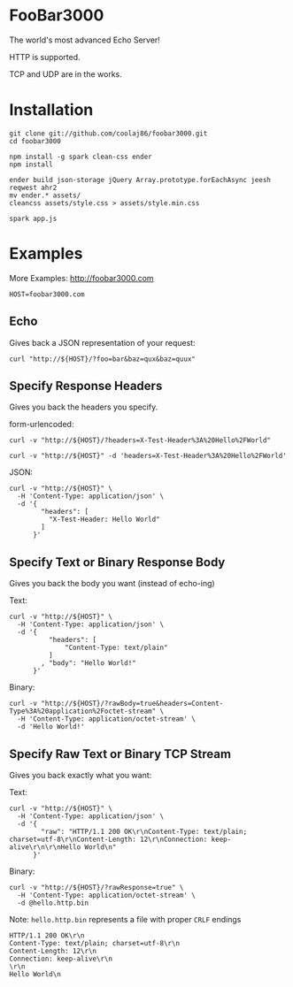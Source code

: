 FooBar3000
===

The world's most advanced Echo Server!

HTTP is supported.

TCP and UDP are in the works.

Installation
===

    git clone git://github.com/coolaj86/foobar3000.git
    cd foobar3000

    npm install -g spark clean-css ender
    npm install

    ender build json-storage jQuery Array.prototype.forEachAsync jeesh reqwest ahr2
    mv ender.* assets/
    cleancss assets/style.css > assets/style.min.css

    spark app.js

Examples
===

More Examples: http://foobar3000.com

    HOST=foobar3000.com

Echo
---

Gives back a JSON representation of your request:

    curl "http://${HOST}/?foo=bar&baz=qux&baz=quux"

Specify Response Headers
---

Gives you back the headers you specify.

form-urlencoded:

    curl -v "http://${HOST}/?headers=X-Test-Header%3A%20Hello%2FWorld"

    curl -v "http://${HOST}" -d 'headers=X-Test-Header%3A%20Hello%2FWorld'

JSON:

    curl -v "http://${HOST}" \
      -H 'Content-Type: application/json' \
      -d '{
            "headers": [
              "X-Test-Header: Hello World"
            ]
          }'

Specify Text or Binary Response Body
---

Gives you back the body you want (instead of echo-ing)

Text:

    curl -v "http://${HOST}" \
      -H 'Content-Type: application/json' \
      -d '{
              "headers": [
                  "Content-Type: text/plain"
              ]
            , "body": "Hello World!"
          }'

Binary:

    curl -v "http://${HOST}/?rawBody=true&headers=Content-Type%3A%20application%2Foctet-stream" \
      -H 'Content-Type: application/octet-stream' \
      -d 'Hello World!'

Specify Raw Text or Binary TCP Stream
---

Gives you back exactly what you want:

Text:

    curl -v "http://${HOST}" \
      -H 'Content-Type: application/json' \
      -d '{
            "raw": "HTTP/1.1 200 OK\r\nContent-Type: text/plain; charset=utf-8\r\nContent-Length: 12\r\nConnection: keep-alive\r\n\r\nHello World\n"
          }'

Binary:

    curl -v "http://${HOST}/?rawResponse=true" \
      -H 'Content-Type: application/octet-stream' \
      -d @hello.http.bin

Note: `hello.http.bin` represents a file with proper `CRLF` endings

    HTTP/1.1 200 OK\r\n
    Content-Type: text/plain; charset=utf-8\r\n
    Content-Length: 12\r\n
    Connection: keep-alive\r\n
    \r\n
    Hello World\n

